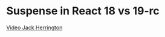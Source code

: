 # Suspense in React 18 vs 19-rc

[Video Jack Herrington](https://www.youtube.com/watch?v=sgnw8dRZa3Q&t=639s)
